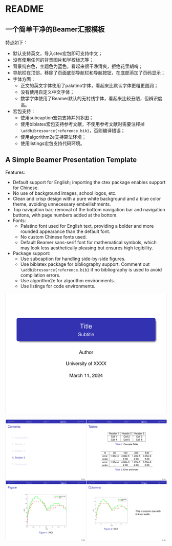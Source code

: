 # README

## 一个简单干净的Beamer汇报模板

特点如下：

- 默认支持英文，导入ctex宏包即可支持中文；
- 没有使用任何的背景图片和学校标志等；
- 背景纯白色，主题色为蓝色，看起来很干净清爽，拒绝花里胡哨；
- 导航栏在顶部，移除了页面底部导航栏和导航按钮，在底部添加了页码显示；
- 字体方面：
    - 正文的英文字体使用了palatino字体，看起来比默认字体更粗更圆润；
    - 没有使用自定义中文字体；
    - 数学字体使用了Beamer默认的无衬线字体，看起来比较丑陋，但辨识度高。
- 宏包支持：
    - 使用subcaption宏包支持并列多图；
    - 使用biblatex宏包支持参考文献，不使用参考文献时需要注释掉`\addbibresource{reference.bib}`，否则编译错误；
    - 使用algorithm2e支持算法环境；
    - 使用listings宏包支持代码环境。


## A Simple Beamer Presentation Template

Features:

- Default support for English; importing the ctex package enables support for Chinese.
- No use of background images, school logos, etc.
- Clean and crisp design with a pure white background and a blue color theme, avoiding unnecessary embellishments.
- Top navigation bar; removal of the bottom navigation bar and navigation buttons, with page numbers added at the bottom.
- Fonts:
    - Palatino font used for English text, providing a bolder and more rounded appearance than the default font.
    - No custom Chinese fonts used.
    - Default Beamer sans-serif font for mathematical symbols, which may look less aesthetically pleasing but ensures high legibility.
- Package support:
    - Use subcaption for handling side-by-side figures.
    - Use biblatex package for bibliography support. Comment out `\addbibresource{reference.bib}` if no bibliography is used to avoid compilation errors.
    - Use algorithm2e for algorithm environments.
    - Use listings for code environments.


![](demo/demo-1.png)

![](demo/demo-2.png)
